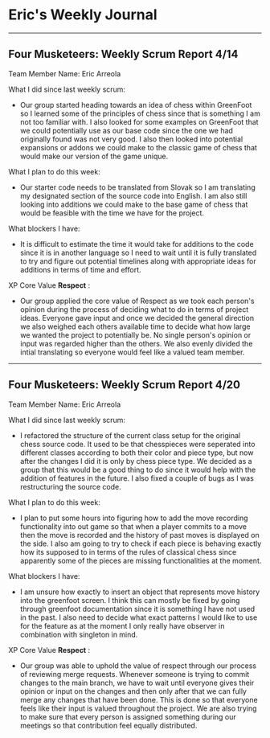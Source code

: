 # Eric's Weekly Journal
---
## Four Musketeers: Weekly Scrum Report 4/14
Team Member Name: Eric Arreola

What I did since last weekly scrum:
-  Our group started heading towards an idea of chess within GreenFoot so I learned some of the principles of chess since that is something I am not too familiar with. I also looked for some examples on GreenFoot that we could potentially use as our base code since the one we had originally found was not very good. I also then looked into potential expansions or addons we could make to the classic game of chess that would make our version of the game unique.

What I plan to do this week:
-  Our starter code needs to be translated from Slovak so I am translating my designated section of the source code into English. I am also still looking into additions we could make to the base game of chess that would be feasible with the time we have for the project.

What blockers I have:
-  It is difficult to estimate the time it would take for additions to the code since it is in another language so I need to wait until it is fully translated to try and figure out potential timelines along with appropriate ideas for additions in terms of time and effort.

XP Core Value **Respect** : 
- Our group applied the core value of Respect as we took each person's opinion during the process of deciding what to do in terms of project ideas. Everyone gave input and once we decided the general direction we also weighed each others available time to decide what how large we wanted the project to potentially be. No single person's opinion or input was regarded higher than the others. We also evenly divided the intial translating so everyone would feel like a valued team member.   

---
## Four Musketeers: Weekly Scrum Report 4/20
Team Member Name: Eric Arreola

What I did since last weekly scrum:
-  I refactored the structure of the current class setup for the original chess source code. It used to be that chesspieces were seperated into different classes according to both their color and piece type, but now after the changes I did it is only by chess piece type. We decided as a group that this would be a good thing to do since it would help with the addition of features in the future. I also fixed a couple of bugs as I was restructuring the source code. 

What I plan to do this week:
-  I plan to put some hours into figuring how to add the move recording functionality into out game so that when a player commits to a move then the move is recorded and the history of past moves is displayed on the side. I also am going to try to check if each piece is behaving exactly how its supposed to in terms of the rules of classical chess since apparently some of the pieces are missing functionalities at the moment.

What blockers I have:
-  I am unsure how exactly to insert an object that represents move history into the greenfoot screen. I think this can mostly be fixed by going through greenfoot documentation since it is something I have not used in the past. I also need to decide what exact patterns I would like to use for the feature as at the moment I only really have observer in combination with singleton in mind.

XP Core Value **Respect** : 
- Our group was able to uphold the value of respect through our process of reviewing merge requests. Whenever someone is trying to commit changes to the main branch, we have to wait until everyone gives their opinion or input on the changes and then only after that we can fully merge any changes that have been done. This is done so that everyone feels like their input is valued throughout the project. We are also trying to make sure that every person is assigned something during our meetings so that contribution feel equally distributed.
